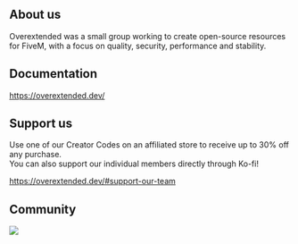 ## About us
Overextended was a small group working to create open-source resources for FiveM, with a focus on quality, security, performance and stability.

## Documentation
https://overextended.dev/

## Support us
Use one of our Creator Codes on an affiliated store to receive up to 30% off any purchase.  
You can also support our individual members directly through Ko-fi!  

https://overextended.dev/#support-our-team

## Community
  <p><a href="https://discord.overextended.dev">
      <img src="https://img.shields.io/discord/813030955598086174?style=for-the-badge&logo=discord&labelColor=7289da&logoColor=white&color=2c2f33&label=Discord"/>
  </a></p>
